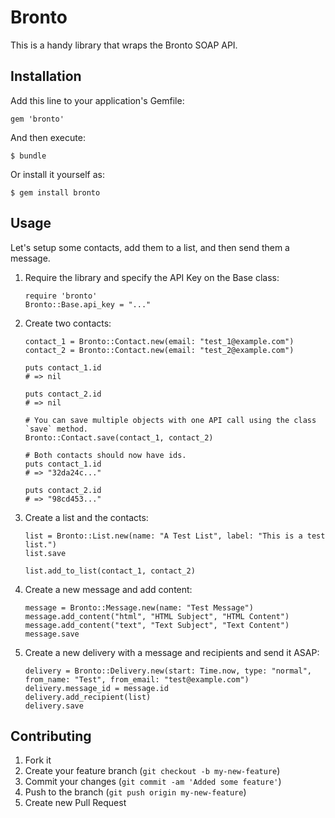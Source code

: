 # Bronto

This is a handy library that wraps the Bronto SOAP API.

## Installation

Add this line to your application's Gemfile:

    gem 'bronto'

And then execute:

    $ bundle

Or install it yourself as:

    $ gem install bronto

## Usage

Let's setup some contacts, add them to a list, and then send them a message.

1. Require the library and specify the API Key on the Base class:

    ```
    require 'bronto'
    Bronto::Base.api_key = "..."
    ```

2. Create two contacts:

    ```
    contact_1 = Bronto::Contact.new(email: "test_1@example.com")
    contact_2 = Bronto::Contact.new(email: "test_2@example.com")

    puts contact_1.id
    # => nil

    puts contact_2.id
    # => nil

    # You can save multiple objects with one API call using the class `save` method.
    Bronto::Contact.save(contact_1, contact_2)

    # Both contacts should now have ids.
    puts contact_1.id
    # => "32da24c..."

    puts contact_2.id
    # => "98cd453..."
    ```

3. Create a list and the contacts:

    ```
    list = Bronto::List.new(name: "A Test List", label: "This is a test list.")
    list.save

    list.add_to_list(contact_1, contact_2)
    ```

4. Create a new message and add content:

    ```
    message = Bronto::Message.new(name: "Test Message")
    message.add_content("html", "HTML Subject", "HTML Content")
    message.add_content("text", "Text Subject", "Text Content")
    message.save
    ```

5. Create a new delivery with a message and recipients and send it ASAP:

    ```
    delivery = Bronto::Delivery.new(start: Time.now, type: "normal", from_name: "Test", from_email: "test@example.com")
    delivery.message_id = message.id
    delivery.add_recipient(list)
    delivery.save
    ```

## Contributing

1. Fork it
2. Create your feature branch (`git checkout -b my-new-feature`)
3. Commit your changes (`git commit -am 'Added some feature'`)
4. Push to the branch (`git push origin my-new-feature`)
5. Create new Pull Request
